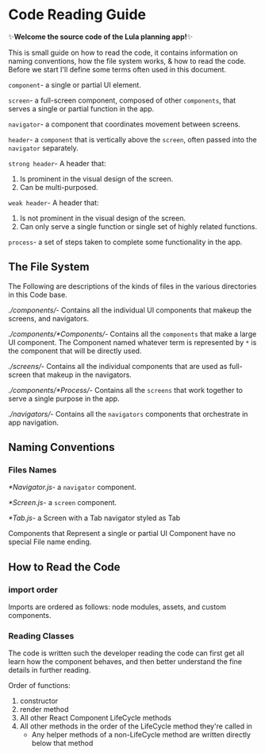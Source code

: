# Code Reading Guide

:sparkles:**Welcome the source code of the Lula planning app!**:sparkles:

This is small guide on how to read the code, it contains information on naming conventions, how the file system works, & how to read the code. Before we start I'll define some terms often used in this document.

`component`- a single or partial UI element.

`screen`- a full-screen component, composed of other `components`, that serves a single or partial function in the app.

`navigator`- a component that coordinates movement between screens.

`header`- a `component` that is vertically above the `screen`, often passed into the `navigator` separately.

`strong header`- A header that:

1. Is prominent in the visual design of the screen.
2. Can be multi-purposed.

`weak header`- A header that:

1. Is not prominent in the visual design of the screen.
2. Can only serve a single function or single set of highly related functions.

`process`- a set of steps taken to complete some functionality in the app.

## The File System

The Following are descriptions of the kinds of files in the various directories in this Code base.

_./components/_- Contains all the individual UI components that makeup the screens, and navigators.

_./components/*Components/_- Contains all the `components` that make a large UI component. The Component named whatever term is represented by `*` is the component that will be directly used.

_./screens/_- Contains all the individual components that are used as full-screen that makeup in the navigators.

_./components/*Process/_- Contains all the `screens` that work together to serve a single purpose in the app.

_./navigators/_- Contains all the `navigators` components that orchestrate in app navigation.

## Naming Conventions

### Files Names

_*Navigator.js_- a `navigator` component.

_*Screen.js_- a `screen` component.

_*Tab.js_- a Screen with a Tab navigator styled as Tab

Components that Represent a single or partial UI Component have no special File name ending.

## How to Read the Code

### import order

Imports are ordered as follows: node modules, assets, and custom components.

### Reading Classes

The code is written such the developer reading the code can first get all learn how the component behaves, and then better understand the fine details in further reading.

Order of functions:

1. constructor
2. render method
3. All other React Component LifeCycle methods
4. All other methods in the order of the LifeCycle method they're called in
    - Any helper methods of a non-LifeCycle method are written directly below that method